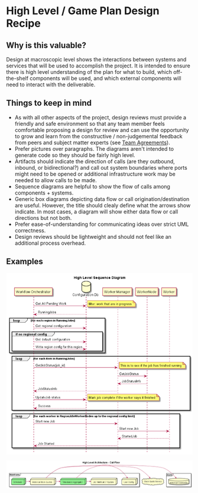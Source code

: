 # High Level / Game Plan Design Recipe

## Why is this valuable?

Design at macroscopic level shows the interactions between systems and services that will be used to accomplish the project. It is intended to ensure there is high level understanding of the plan for what to build, which off-the-shelf components will be used, and which external components will need to interact with the deliverable.

## Things to keep in mind

* As with all other aspects of the project, design reviews must provide a friendly and safe environment so that any team member feels comfortable proposing a design for review and can use the opportunity to grow and learn from the constructive / non-judgemental feedback from peers and subject matter experts (see [Team Agreements](../../team-agreements)).
* Prefer pictures over paragraphs. The diagrams aren't intended to generate code so they should be fairly high level.
* Artifacts should indicate the direction of calls (are they outbound, inbound, or bidirectional?) and call out system boundaries where ports might need to be opened or additional infrastructure work may be needed to allow calls to be made.
* Sequence diagrams are helpful to show the flow of calls among components + systems.
* Generic box diagrams depicting data flow or call origination/destination are useful. However, the title should clealy define what the arrows show indicate. In most cases, a diagram will show either data flow or call directions but not both.
* Prefer ease-of-understanding for communicating ideas over strict UML correctness.
* Design reviews should be lightweight and should not feel like an additional process overhead.

## Examples

![Sequence Diagram](assets/high-level-sequence-diagram.png)

![Call Flow Diagram](assets/high-level-box-diagram.png)
